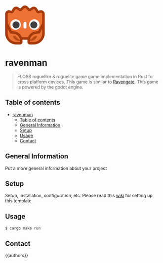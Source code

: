![Project Logo](./godot/assets/godot-ferris-128x128.png)

# ravenman
> FLOSS roguelike &amp; roguelite game game implementation in Rust for cross platform devices.
> This game is similar to [Ravengate](https://gitlab.com/ygingras/revengate). This game is powered by the godot engine.

## Table of contents
- [ravenman](#ravenman)
  - [Table of contents](#table-of-contents)
  - [General Information](#general-information)
  - [Setup](#setup)
  - [Usage](#usage)
  - [Contact](#contact)

## General Information
Put a more general information about your project

## Setup
Setup, installation, configuration, etc. Please read this [wiki](https://github.com/macalimlim/godot-rust-template/wiki) for setting up this template

## Usage
```shell
$ cargo make run
```
## Contact
{{authors}}
